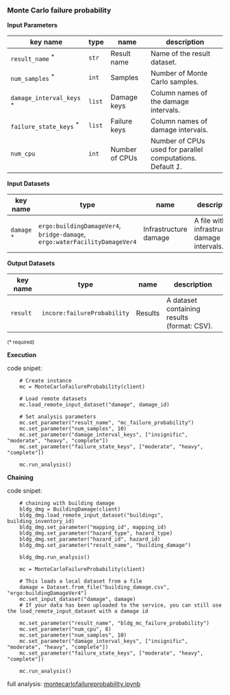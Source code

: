  ### Monte Carlo failure probability

**Input Parameters**

key name | type | name | description
--- | --- | --- | ---
`result_name` <sup>*</sup> | `str` | Result name | Name of the result dataset.
`num_samples` <sup>*</sup> | `int` | Samples | Number of Monte Carlo samples.
`damage_interval_keys` <sup>*</sup> | `list` | Damage keys | Column names of the damage intervals.
`failure_state_keys` <sup>*</sup> | `list` | Failure keys | Column names of damage intervals.
`num_cpu` | `int` | Number of CPUs | Number of CPUs used for parallel computations. <br>Default *1*.

**Input Datasets**

key name | type | name | description
--- | --- | --- | ---
`damage` <sup>*</sup> | `ergo:buildingDamageVer4`, <br>`bridge-damage`, <br>`ergo:waterFacilityDamageVer4` | Infrastructure damage | A file with infrastructure damage intervals.

**Output Datasets**

key name | type | name | description
--- | --- | --- | ---
`result` | `incore:failureProbability` | Results | A dataset containing results <br>(format: CSV).

<small>(* required)</small>

**Execution**

code snipet:

```
    # Create instance
    mc = MonteCarloFailureProbability(client)

    # Load remote datasets
    mc.load_remote_input_dataset("damage", damage_id)

    # Set analysis parameters
    mc.set_parameter("result_name", "mc_failure_probability")
    mc.set_parameter("num_samples", 10)
    mc.set_parameter("damage_interval_keys", ["insignific", "moderate", "heavy", "complete"])
    mc.set_parameter("failure_state_keys", ["moderate", "heavy", "complete"])

    mc.run_analysis()
```

**Chaining**

code snipet:

```
    # chaining with building damage
    bldg_dmg = BuildingDamage(client)
    bldg_dmg.load_remote_input_dataset("buildings", building_inventory_id)
    bldg_dmg.set_parameter("mapping_id", mapping_id)
    bldg_dmg.set_parameter("hazard_type", hazard_type)
    bldg_dmg.set_parameter("hazard_id", hazard_id)
    bldg_dmg.set_parameter("result_name", "building_damage")

    bldg_dmg.run_analysis()

    mc = MonteCarloFailureProbability(client)

    # This loads a local dataset from a file
    damage = Dataset.from_file("building_damage.csv", "ergo:buildingDamageVer4")
    mc.set_input_dataset("damage", damage)
    # If your data has been uploaded to the service, you can still use the load_remote_input_dataset with a damage id

    mc.set_parameter("result_name", "bldg_mc_failure_probability")
    mc.set_parameter("num_cpu", 8)
    mc.set_parameter("num_samples", 10)
    mc.set_parameter("damage_interval_keys", ["insignific", "moderate", "heavy", "complete"])
    mc.set_parameter("failure_state_keys", ["moderate", "heavy", "complete"])

    mc.run_analysis()
```

full analysis: [montecarlofailureprobability.ipynb](../notebooks/montecarlofailureprobability)

